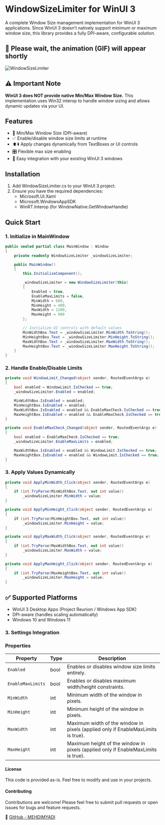 ﻿# WindowSizeLimiter for WinUI 3

A complete Window Size management implementation for WinUI 3 applications. Since WinUI 3 doesn’t natively support minimum or maximum window size, this library provides a fully DPI-aware, configurable solution.

## 🎥 Please wait, the animation (GIF) will appear shortly
![WindowSizeLimiter](https://github.com/user-attachments/assets/a369870c-de55-436b-85a6-29ec1a7be8a6)

## ⚠️ Important Note

**WinUI 3 does NOT provide native Min/Max Window Size.** This implementation uses Win32 interop to handle window sizing and allows dynamic updates via your UI.

## Features

- 🔲 Min/Max Window Size (DPI-aware)
- ✅ Enable/disable window size limits at runtime
- ⬆️⬇️ Apply changes dynamically from TextBoxes or UI controls
- 🎛️ Flexible max size enabling
- 🔗 Easy integration with your existing WinUI 3 windows

## Installation

1. Add WindowSizeLimiter.cs to your WinUI 3 project.
2. Ensure you have the required dependencies:
   - Microsoft.UI.Xaml
   - Microsoft.WindowsAppSDK
   - WinRT.Interop (for WindowNative.GetWindowHandle)

## Quick Start

### 1. Initialize in MainWindow

```csharp
public sealed partial class MainWindow : Window
{
    private readonly WindowSizeLimiter _windowSizeLimiter;

    public MainWindow()
    {
        this.InitializeComponent();

        _windowSizeLimiter = new WindowSizeLimiter(this)
        {
            Enabled = true,
            EnableMaxLimits = false,
            MinWidth = 600,
            MinHeight = 400,
            MaxWidth = 1200,
            MaxHeight = 900
        };

        // Initialize UI controls with default values
        MinWidthBox.Text = _windowSizeLimiter.MinWidth.ToString();
        MinHeightBox.Text = _windowSizeLimiter.MinHeight.ToString();
        MaxWidthBox.Text = _windowSizeLimiter.MaxWidth.ToString();
        MaxHeightBox.Text = _windowSizeLimiter.MaxHeight.ToString();
    }
}
```

### 2. Handle Enable/Disable Limits

```csharp
private void WindowLimit_Changed(object sender, RoutedEventArgs e)
{
    bool enabled = WindowLimit.IsChecked == true;
    _windowSizeLimiter.Enabled = enabled;

    MinWidthBox.IsEnabled = enabled;
    MinHeightBox.IsEnabled = enabled;
    MaxWidthBox.IsEnabled = enabled && EnableMaxCheck.IsChecked == true;
    MaxHeightBox.IsEnabled = enabled && EnableMaxCheck.IsChecked == true;
}
```

```csharp
private void EnableMaxCheck_Changed(object sender, RoutedEventArgs e)
{
    bool enabled = EnableMaxCheck.IsChecked == true;
    _windowSizeLimiter.EnableMaxLimits = enabled;

    MaxWidthBox.IsEnabled = enabled && WindowLimit.IsChecked == true;
    MaxHeightBox.IsEnabled = enabled && WindowLimit.IsChecked == true;
}
```

### 3. Apply Values Dynamically

```csharp
private void ApplyMinWidth_Click(object sender, RoutedEventArgs e)
{
    if (int.TryParse(MinWidthBox.Text, out int value))
        _windowSizeLimiter.MinWidth = value;
}

private void ApplyMinHeight_Click(object sender, RoutedEventArgs e)
{
    if (int.TryParse(MinHeightBox.Text, out int value))
        _windowSizeLimiter.MinHeight = value;
}

private void ApplyMaxWidth_Click(object sender, RoutedEventArgs e)
{
    if (int.TryParse(MaxWidthBox.Text, out int value))
        _windowSizeLimiter.MaxWidth = value;
}

private void ApplyMaxHeight_Click(object sender, RoutedEventArgs e)
{
    if (int.TryParse(MaxHeightBox.Text, out int value))
        _windowSizeLimiter.MaxHeight = value;
}
```

## ✅ Supported Platforms
- WinUI 3 Desktop Apps (Project Reunion / Windows App SDK)
- DPI-aware (handles scaling automatically)
- Windows 10 and Windows 11


### 3. Settings Integration

### Properties  

| Property                  | Type   | Description                                 |
|----------------------------|--------|---------------------------------------------|
| `Enabled`            | bool   | Enables or disables window size limits entirely.           |
| `EnableMaxLimits`             | bool | Enables or disables maximum width/height constraints. |
| `MinWidth`              | int | Minimum width of the window in pixels.     |
| `MinHeight`              | int | Minimum height of the window in pixels.     |
| `MaxWidth`              | int | Maximum width of the window in pixels (applied only if EnableMaxLimits is true).     |
| `MaxHeight`              | int | Maximum height of the window in pixels (applied only if EnableMaxLimits is true).     |


#### License
This code is provided as-is. Feel free to modify and use in your projects.

#### Contributing
Contributions are welcome! Please feel free to submit pull requests or open issues for bugs and feature requests.

🔗 [GitHub - MEHDIMYADI](https://github.com/MEHDIMYADI)
